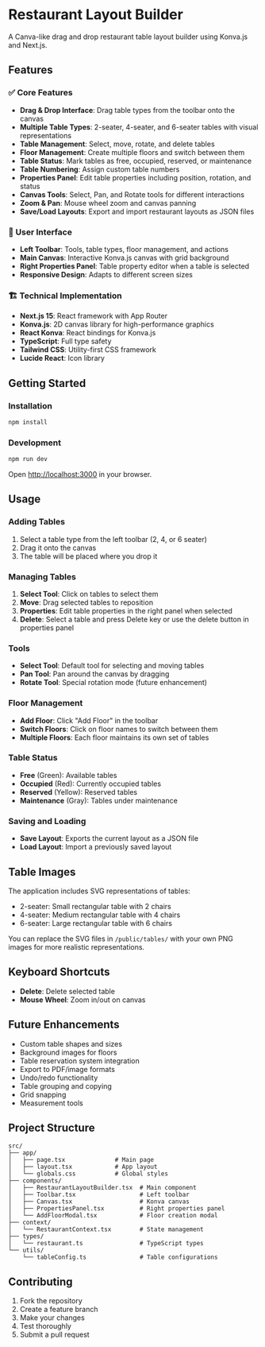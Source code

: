 # Restaurant Layout Builder

A Canva-like drag and drop restaurant table layout builder using Konva.js and Next.js.

## Features

### ✅ Core Features

- **Drag & Drop Interface**: Drag table types from the toolbar onto the canvas
- **Multiple Table Types**: 2-seater, 4-seater, and 6-seater tables with visual representations
- **Table Management**: Select, move, rotate, and delete tables
- **Floor Management**: Create multiple floors and switch between them
- **Table Status**: Mark tables as free, occupied, reserved, or maintenance
- **Table Numbering**: Assign custom table numbers
- **Properties Panel**: Edit table properties including position, rotation, and status
- **Canvas Tools**: Select, Pan, and Rotate tools for different interactions
- **Zoom & Pan**: Mouse wheel zoom and canvas panning
- **Save/Load Layouts**: Export and import restaurant layouts as JSON files

### 🎨 User Interface

- **Left Toolbar**: Tools, table types, floor management, and actions
- **Main Canvas**: Interactive Konva.js canvas with grid background
- **Right Properties Panel**: Table property editor when a table is selected
- **Responsive Design**: Adapts to different screen sizes

### 🏗️ Technical Implementation

- **Next.js 15**: React framework with App Router
- **Konva.js**: 2D canvas library for high-performance graphics
- **React Konva**: React bindings for Konva.js
- **TypeScript**: Full type safety
- **Tailwind CSS**: Utility-first CSS framework
- **Lucide React**: Icon library

## Getting Started

### Installation

```bash
npm install
```

### Development

```bash
npm run dev
```

Open [http://localhost:3000](http://localhost:3000) in your browser.

## Usage

### Adding Tables

1. Select a table type from the left toolbar (2, 4, or 6 seater)
2. Drag it onto the canvas
3. The table will be placed where you drop it

### Managing Tables

1. **Select Tool**: Click on tables to select them
2. **Move**: Drag selected tables to reposition
3. **Properties**: Edit table properties in the right panel when selected
4. **Delete**: Select a table and press Delete key or use the delete button in properties panel

### Tools

- **Select Tool**: Default tool for selecting and moving tables
- **Pan Tool**: Pan around the canvas by dragging
- **Rotate Tool**: Special rotation mode (future enhancement)

### Floor Management

- **Add Floor**: Click "Add Floor" in the toolbar
- **Switch Floors**: Click on floor names to switch between them
- **Multiple Floors**: Each floor maintains its own set of tables

### Table Status

- **Free** (Green): Available tables
- **Occupied** (Red): Currently occupied tables
- **Reserved** (Yellow): Reserved tables
- **Maintenance** (Gray): Tables under maintenance

### Saving and Loading

- **Save Layout**: Exports the current layout as a JSON file
- **Load Layout**: Import a previously saved layout

## Table Images

The application includes SVG representations of tables:

- 2-seater: Small rectangular table with 2 chairs
- 4-seater: Medium rectangular table with 4 chairs
- 6-seater: Large rectangular table with 6 chairs

You can replace the SVG files in `/public/tables/` with your own PNG images for more realistic representations.

## Keyboard Shortcuts

- **Delete**: Delete selected table
- **Mouse Wheel**: Zoom in/out on canvas

## Future Enhancements

- Custom table shapes and sizes
- Background images for floors
- Table reservation system integration
- Export to PDF/image formats
- Undo/redo functionality
- Table grouping and copying
- Grid snapping
- Measurement tools

## Project Structure

```
src/
├── app/
│   ├── page.tsx              # Main page
│   ├── layout.tsx            # App layout
│   └── globals.css           # Global styles
├── components/
│   ├── RestaurantLayoutBuilder.tsx  # Main component
│   ├── Toolbar.tsx                  # Left toolbar
│   ├── Canvas.tsx                   # Konva canvas
│   ├── PropertiesPanel.tsx          # Right properties panel
│   └── AddFloorModal.tsx            # Floor creation modal
├── context/
│   └── RestaurantContext.tsx        # State management
├── types/
│   └── restaurant.ts                # TypeScript types
└── utils/
    └── tableConfig.ts               # Table configurations
```

## Contributing

1. Fork the repository
2. Create a feature branch
3. Make your changes
4. Test thoroughly
5. Submit a pull request
